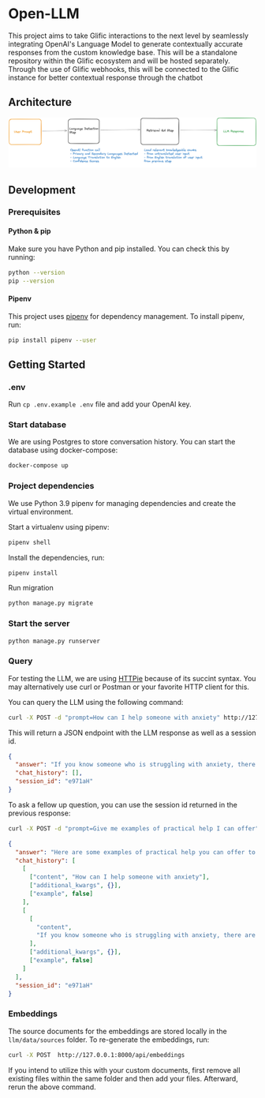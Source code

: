 # Open-LLM

This project aims to take Glific interactions to the next level by seamlessly integrating OpenAI's Language Model to generate contextually accurate responses from the custom knowledge base. This will be a standalone repository within the Glific ecosystem and will be hosted separately. Through the use of Glific webhooks, this will be connected to the Glific instance for better contextual response through the chatbot

## Architecture

![Diagram of overall chain](diagram-of-overall-chain.png)

## Development

### Prerequisites

#### Python & pip

Make sure you have Python and pip installed. You can check this by running:

```bash
python --version
pip --version
```

#### Pipenv

This project uses [pipenv](https://pipenv.pypa.io/en/latest/) for dependency management. To install pipenv, run:

```bash
pip install pipenv --user
```

## Getting Started

### .env

Run `cp .env.example .env` file and add your OpenAI key.

### Start database

We are using Postgres to store conversation history. You can start the database using docker-compose:

```bash
docker-compose up
```

### Project dependencies

We use Python 3.9 pipenv for managing dependencies and create the virtual environment.

Start a virtualenv using pipenv:

```bash
pipenv shell
```

Install the dependencies, run:

```bash
pipenv install
```

Run migration

```bash
python manage.py migrate
```

### Start the server

```bash
python manage.py runserver
```

### Query

For testing the LLM, we are using [HTTPie](https://httpie.io) because of its succint syntax. You may alternatively use curl or Postman or your favorite HTTP client for this.

You can query the LLM using the following command:

```bash
curl -X POST -d "prompt=How can I help someone with anxiety" http://127.0.0.1:8000/api/chat
```

This will return a JSON endpoint with the LLM response as well as a session id.

```json
{
  "answer": "If you know someone who is struggling with anxiety, there are several ways you can help:\n\n1. Express concern: Reach out to them and provide support by simply listening to what they have to say. Let them know they can come to you when they feel anxious and that you would like to be there for them.\n\n2. Know what is not helpful: It is important to understand that continuing to say \"don't worry about that because...\" is not actually helping, even if your friend or loved one thinks it is. Avoid forcing activities that you think might be helpful for them.\n\n3. Ask them: Don't assume things. Ask the person what they need and act accordingly. Make them feel that you are there for them and their needs.\n\n4. Listen non-judgmentally: If the person isn't in a crisis, ask how they're feeling and how long they've been feeling that way. Be patient and engaged while they speak. Ask clarifying questions and show that you care.\n\n5. Provide practical help: Offer your loved one practical assistance with tasks like getting groceries, cleaning, or household chores. Be careful not to take over or encourage dependency.\n\n6. Educate yourself: Understanding what helps anxiety takes time and effort. Make yourself aware of what anxiety is so that you don't provide any wrong information or invalid help.\n\nRemember, it's important to be supportive, patient, and understanding. Encourage them to seek professional help if needed.",
  "chat_history": [],
  "session_id": "e971aH"
}
```

To ask a fellow up question, you can use the session id returned in the previous response:

```bash
curl -X POST -d "prompt=Give me examples of practical help I can offer" session_id="e971aH" http://127.0.0.1:8000/api/chat
```

```json
{
  "answer": "Here are some examples of practical help you can offer to someone:\n\n1. Offer to run errands or help with household tasks, like getting groceries, cleaning, or cooking.\n2. Provide transportation to appointments or offer to accompany them to medical or therapy appointments.\n3. Help with childcare or offer to babysit so they can have some time for themselves.\n4. Assist with paperwork or administrative tasks, such as filling out forms or organizing documents.\n5. Offer to help with technology-related issues, like setting up a new device or troubleshooting computer problems.\n6. Provide emotional support by being a good listener and offering a shoulder to lean on.\n7. Help them research and connect with local resources or support groups that may be beneficial to their situation.\n8. Offer to help with financial matters, such as budgeting or finding ways to save money.\n9. Assist in finding educational opportunities or job training programs to enhance their skills and improve their employment prospects.\n10. Help them explore and engage in activities that promote self-care and well-being, such as exercising together, practicing mindfulness, or participating in a hobby they enjoy.\n\nRemember, it's important to ask the person what they specifically need and respect their boundaries. Everyone's situation is unique, so offering tailored support can make a meaningful difference.",
  "chat_history": [
    [
      ["content", "How can I help someone with anxiety"],
      ["additional_kwargs", {}],
      ["example", false]
    ],
    [
      [
        "content",
        "If you know someone who is struggling with anxiety, there are several ways you can help:\n\n1. Express concern: Reach out to them and provide support by simply listening to what they have to say. Let them know they can come to you when they feel anxious and that you would like to be there for them.\n\n2. Know what is not helpful: It is important to understand that continuing to say \"don't worry about that because...\" is not actually helping, even if your friend or loved one thinks it is. Avoid forcing activities that you think might be helpful for them.\n\n3. Ask them: Don't assume things. Ask the person what they need and act accordingly. Make them feel that you are there for them and their needs.\n\n4. Listen non-judgmentally: If the person isn't in a crisis, ask how they're feeling and how long they've been feeling that way. Be patient and engaged while they speak. Ask clarifying questions and show that you care.\n\n5. Provide practical help: Offer your loved one practical assistance with tasks like getting groceries, cleaning, or household chores. Be careful not to take over or encourage dependency.\n\n6. Educate yourself: Understanding what helps anxiety takes time and effort. Make yourself aware of what anxiety is so that you don't provide any wrong information or invalid help.\n\nRemember, it's important to be supportive, patient, and understanding. Encourage them to seek professional help if needed."
      ],
      ["additional_kwargs", {}],
      ["example", false]
    ]
  ],
  "session_id": "e971aH"
}
```

### Embeddings

The source documents for the embeddings are stored locally in the `llm/data/sources` folder. To re-generate the embeddings, run:

```bash
curl -X POST  http://127.0.0.1:8000/api/embeddings
```

If you intend to utilize this with your custom documents, first remove all existing files within the same folder and then add your files. Afterward, rerun the above command.

